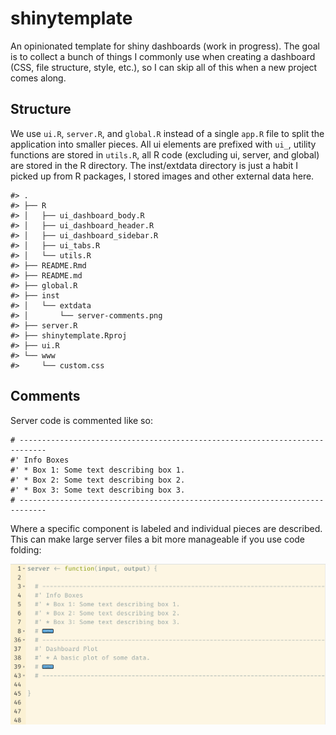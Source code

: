 
<!-- README.md is generated from README.Rmd. Please edit that file -->

# shinytemplate

<!-- badges: start -->

<!-- badges: end -->

An opinionated template for shiny dashboards (work in progress). The
goal is to collect a bunch of things I commonly use when creating a
dashboard (CSS, file structure, style, etc.), so I can skip all of this
when a new project comes along.

## Structure

We use `ui.R`, `server.R`, and `global.R` instead of a single `app.R`
file to split the application into smaller pieces. All ui elements are
prefixed with `ui_`, utility functions are stored in `utils.R`, all R
code (excluding ui, server, and global) are stored in the R directory.
The inst/extdata directory is just a habit I picked up from R packages,
I stored images and other external data here.

    #> .
    #> ├── R
    #> │   ├── ui_dashboard_body.R
    #> │   ├── ui_dashboard_header.R
    #> │   ├── ui_dashboard_sidebar.R
    #> │   ├── ui_tabs.R
    #> │   └── utils.R
    #> ├── README.Rmd
    #> ├── README.md
    #> ├── global.R
    #> ├── inst
    #> │   └── extdata
    #> │       └── server-comments.png
    #> ├── server.R
    #> ├── shinytemplate.Rproj
    #> ├── ui.R
    #> └── www
    #>     └── custom.css

## Comments

Server code is commented like
    so:

    # ----------------------------------------------------------------------------
    #' Info Boxes
    #' * Box 1: Some text describing box 1.
    #' * Box 2: Some text describing box 2.
    #' * Box 3: Some text describing box 3.
    # ----------------------------------------------------------------------------

Where a specific component is labeled and individual pieces are
described. This can make large server files a bit more manageable if you
use code folding:

![](inst/extdata/server-comments.png)<!-- -->
